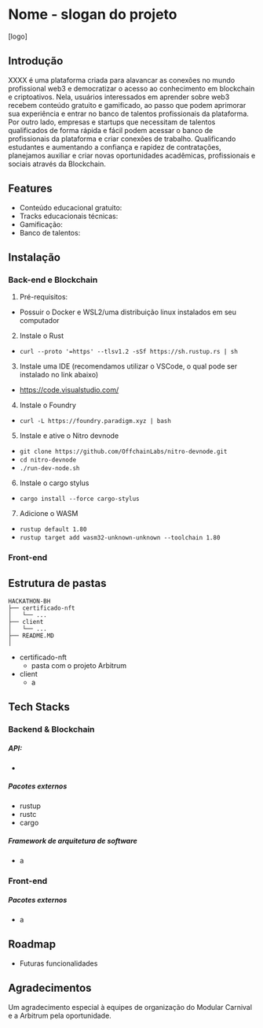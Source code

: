 # Nome - slogan do projeto

[logo]

## Introdução
XXXX é uma plataforma criada para alavancar as conexões no mundo profissional web3 e democratizar o acesso ao conhecimento em blockchain e criptoativos. Nela, usuários interessados em aprender sobre web3 recebem conteúdo gratuito e gamificado, ao passo que podem aprimorar sua experiência e entrar no banco de talentos profissionais da plataforma. Por outro lado, empresas e startups que necessitam de talentos qualificados de forma rápida e fácil podem acessar o banco de profissionais da plataforma e criar conexões de trabalho. Qualificando estudantes e aumentando a confiança e rapidez de contratações, planejamos auxiliar e criar novas oportunidades acadêmicas, profissionais e sociais através da Blockchain.

## Features
- Conteúdo educacional gratuito:
- Tracks educacionais técnicas:
- Gamificação:
- Banco de talentos:

## Instalação 
### Back-end e Blockchain
1. Pré-requisitos:
- Possuir o Docker e WSL2/uma distribuição linux instalados em seu computador

2. Instale o Rust
- ```curl --proto '=https' --tlsv1.2 -sSf https://sh.rustup.rs | sh```

3. Instale uma IDE (recomendamos utilizar o VSCode, o qual pode ser instalado no link abaixo)
- https://code.visualstudio.com/

4. Instale o Foundry
- ```curl -L https://foundry.paradigm.xyz | bash```

5. Instale e ative o Nitro devnode
- ```git clone https://github.com/OffchainLabs/nitro-devnode.git```
- ```cd nitro-devnode```
- ```./run-dev-node.sh```

6. Instale o cargo stylus
- ```cargo install --force cargo-stylus```

7. Adicione o WASM
- ```rustup default 1.80```
- ```rustup target add wasm32-unknown-unknown --toolchain 1.80```

### Front-end

## Estrutura de pastas

```
HACKATHON-BH
├── certificado-nft
│   └── ...
├── client
│   └── ...
├── README.MD
│   
```

- certificado-nft
    - pasta com o projeto Arbitrum
- client
    - a

## Tech Stacks

### Backend & Blockchain
##### API:
- 

##### Pacotes externos
- rustup
- rustc
- cargo

##### Framework de arquitetura de software
- a

### Front-end

##### Pacotes externos
- a

## Roadmap
- Futuras funcionalidades

## Agradecimentos
Um agradecimento especial à equipes de organização do Modular Carnival e a Arbitrum pela oportunidade. 